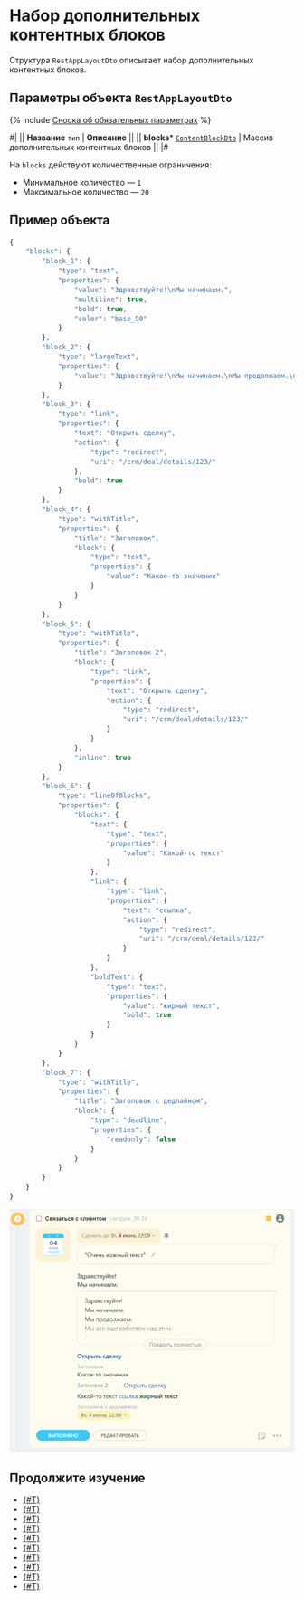 # Набор дополнительных контентных блоков

Структура `RestAppLayoutDto` описывает набор дополнительных контентных блоков.

## Параметры объекта `RestAppLayoutDto`

{% include [Сноска об обязательных параметрах](../../../../../../_includes/required.md) %}

#|
|| **Название**
`тип` | **Описание** ||
|| **blocks***
[`ContentBlockDto`](./content-block.md) | Массив дополнительных контентных блоков ||
|#

На `blocks` действуют количественные ограничения:
- Минимальное количество — `1`
- Максимальное количество — `20`

## Пример объекта

```js
{
    "blocks": {
        "block_1": {
            "type": "text",
            "properties": {
                "value": "Здравствуйте!\nМы начинаем.",
                "multiline": true,
                "bold": true,
                "color": "base_90"
            }
        },
        "block_2": {
            "type": "largeText",
            "properties": {
                "value": "Здравствуйте!\nМы начинаем.\nМы продолжаем.\nМы все еще работаем над этим.\nМы продолжаем.\nМы близки к результату.\nДо свидания."
            }
        },
        "block_3": {
            "type": "link",
            "properties": {
                "text": "Открыть сделку",
                "action": {
                    "type": "redirect",
                    "uri": "/crm/deal/details/123/"
                },
                "bold": true
            }
        },
        "block_4": {
            "type": "withTitle",
            "properties": {
                "title": "Заголовок",
                "block": {
                    "type": "text",
                    "properties": {
                        "value": "Какое-то значение"
                    }
                }
            }
        },
        "block_5": {
            "type": "withTitle",
            "properties": {
                "title": "Заголовок 2",
                "block": {
                    "type": "link",
                    "properties": {
                        "text": "Открыть сделку",
                        "action": {
                            "type": "redirect",
                            "uri": "/crm/deal/details/123/"
                        }
                    }
                },
                "inline": true
            }
        },
        "block_6": {
            "type": "lineOfBlocks",
            "properties": {
                "blocks": {
                    "text": {
                        "type": "text",
                        "properties": {
                            "value": "Какой-то текст"
                        }
                    },
                    "link": {
                        "type": "link",
                        "properties": {
                            "text": "ссылка",
                            "action": {
                                "type": "redirect",
                                "uri": "/crm/deal/details/123/"
                            }
                        }
                    },
                    "boldText": {
                        "type": "text",
                        "properties": {
                            "value": "жирный текст",
                            "bold": true
                        }
                    }
                }
            }
        },
        "block_7": {
            "type": "withTitle",
            "properties": {
                "title": "Заголовок с дедлайном",
                "block": {
                    "type": "deadline",
                    "properties": {
                        "readonly": false
                    }
                }
            }
        }
    }
}
```

![Пример](./_images/all_content_blocks_example.png)

## Продолжите изучение

- [{#T}](./layout.md)
- [{#T}](./icon.md)
- [{#T}](./header.md)
- [{#T}](./body.md)
- [{#T}](./content-block.md)
- [{#T}](./footer.md)
- [{#T}](./menu-item.md)
- [{#T}](./action.md)
- [{#T}](./field-types.md)
- [{#T}](./examples.md)